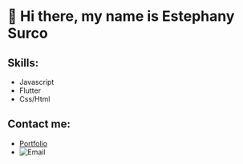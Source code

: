 # 👋 Hi there, my name is Estephany Surco

## Skills:

- Javascript
- Flutter
- Css/Html

## Contact me:

- [Portfolio](https://esthephy.github.io/Portafolio/#inicio)
- ![Email](https://img.shields.io/badge/esurcoa@unsa.edu.pe-44a3f1?style=for-the-badge&logo=gmail&logoColor=white&labelColor=101010)
